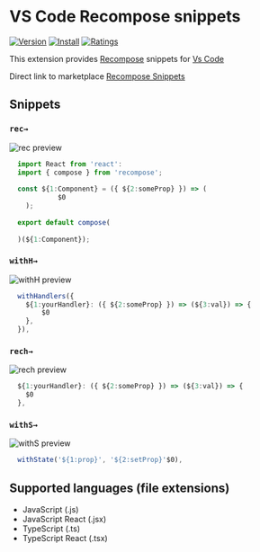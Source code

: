 # VS Code Recompose snippets

[![Version](https://vsmarketplacebadge.apphb.com/version/mklan.recompose-snippets.svg)](https://marketplace.visualstudio.com/items?itemName=mklan.recompose-snippets)
[![Install](https://vsmarketplacebadge.apphb.com/installs/mklan.recompose-snippets.svg)](https://marketplace.visualstudio.com/items?itemName=mklan.recompose-snippets)
[![Ratings](https://vsmarketplacebadge.apphb.com/rating-short/mklan.recompose-snippets.svg)](https://marketplace.visualstudio.com/items?itemName=mklan.recompose-snippets)

This extension provides [Recompose](https://github.com/acdlite/recompose/) snippets for [Vs Code](https://code.visualstudio.com/)

Direct link to marketplace [Recompose Snippets](https://marketplace.visualstudio.com/items?itemName=mklan.recompose-snippets)

## Snippets

### `rec→`

![rec preview](https://github.com/mklan/vscode-recompose-snippets/blob/master/previews/recompose.gif)


```javascript
  import React from 'react':
  import { compose } from 'recompose';
  
  const ${1:Component} = ({ ${2:someProp} }) => (
    	    $0
	);
			
  export default compose(
  
  )(${1:Component});
```

### `withH→`

![withH preview](https://github.com/mklan/vscode-recompose-snippets/blob/master/previews/withHandlers.gif)

```javascript
  withHandlers({
    ${1:yourHandler}: ({ ${2:someProp} }) => (${3:val}) => {
    	$0  
    },
  }),
```

### `rech→`

![rech preview](https://github.com/mklan/vscode-recompose-snippets/blob/master/previews/handler.gif)

```javascript
  ${1:yourHandler}: ({ ${2:someProp} }) => (${3:val}) => {
  	$0  
  },
```

### `withS→`

![withS preview](https://github.com/mklan/vscode-recompose-snippets/blob/master/previews/withState.gif)

```javascript
  withState('${1:prop}', '${2:setProp}'$0),
```

## Supported languages (file extensions)

- JavaScript (.js)
- JavaScript React (.jsx)
- TypeScript (.ts)
- TypeScript React (.tsx)
